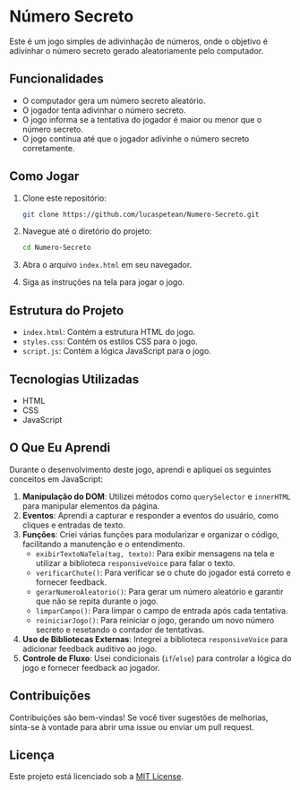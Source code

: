 # Número Secreto

Este é um jogo simples de adivinhação de números, onde o objetivo é adivinhar o número secreto gerado aleatoriamente pelo computador.

## Funcionalidades

- O computador gera um número secreto aleatório.
- O jogador tenta adivinhar o número secreto.
- O jogo informa se a tentativa do jogador é maior ou menor que o número secreto.
- O jogo continua até que o jogador adivinhe o número secreto corretamente.

## Como Jogar

1. Clone este repositório:
    ```bash
    git clone https://github.com/lucaspetean/Numero-Secreto.git
    ```

2. Navegue até o diretório do projeto:
    ```bash
    cd Numero-Secreto
    ```

3. Abra o arquivo `index.html` em seu navegador.

4. Siga as instruções na tela para jogar o jogo.

## Estrutura do Projeto

- `index.html`: Contém a estrutura HTML do jogo.
- `styles.css`: Contém os estilos CSS para o jogo.
- `script.js`: Contém a lógica JavaScript para o jogo.

## Tecnologias Utilizadas

- HTML
- CSS
- JavaScript

## O Que Eu Aprendi

Durante o desenvolvimento deste jogo, aprendi e apliquei os seguintes conceitos em JavaScript:

1. **Manipulação do DOM**: Utilizei métodos como `querySelector` e `innerHTML` para manipular elementos da página.
2. **Eventos**: Aprendi a capturar e responder a eventos do usuário, como cliques e entradas de texto.
3. **Funções**: Criei várias funções para modularizar e organizar o código, facilitando a manutenção e o entendimento.
    - `exibirTextoNaTela(tag, texto)`: Para exibir mensagens na tela e utilizar a biblioteca `responsiveVoice` para falar o texto.
    - `verificarChute()`: Para verificar se o chute do jogador está correto e fornecer feedback.
    - `gerarNumeroAleatorio()`: Para gerar um número aleatório e garantir que não se repita durante o jogo.
    - `limparCampo()`: Para limpar o campo de entrada após cada tentativa.
    - `reiniciarJogo()`: Para reiniciar o jogo, gerando um novo número secreto e resetando o contador de tentativas.
4. **Uso de Bibliotecas Externas**: Integrei a biblioteca `responsiveVoice` para adicionar feedback auditivo ao jogo.
5. **Controle de Fluxo**: Usei condicionais (`if`/`else`) para controlar a lógica do jogo e fornecer feedback ao jogador.

## Contribuições

Contribuições são bem-vindas! Se você tiver sugestões de melhorias, sinta-se à vontade para abrir uma issue ou enviar um pull request.

## Licença

Este projeto está licenciado sob a [MIT License](LICENSE).
